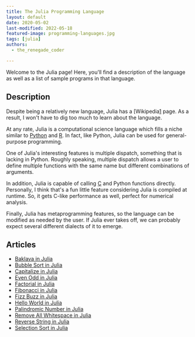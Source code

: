 ```yaml
---
title: The Julia Programming Language
layout: default
date: 2020-05-02
last-modified: 2022-05-18
featured-image: programming-languages.jpg
tags: [julia]
authors:
  - the_renegade_coder

---
```


Welcome to the Julia page! Here, you'll find a description of the language as well as a list of sample programs in that language.

## Description

Despite being a relatively new language, Julia has a [Wikipedia[1] page. 
As a result, I won't have to dig too much to learn about the language.

At any rate, Julia is a computational science language which fills a 
niche similar to [Python][2] and [R][3]. In fact, like Python, Julia can be 
used for general-purpose programming.

One of Julia's interesting features is multiple dispatch, something that 
is lacking in Python. Roughly speaking, multiple dispatch allows a user 
to define multiple functions with the same name but different combinations 
of arguments.

In addition, Julia is capable of calling [C][4] and Python functions directly. 
Personally, I think that's a fun little feature considering Julia is 
compiled at runtime. So, it gets C-like performance as well, perfect for 
numerical analysis.

Finally, Julia has metaprogramming features, so the language can be 
modified as needed by the user. If Julia ever takes off, we can probably 
expect several different dialects of it to emerge.

[1]: https://en.wikipedia.org/wiki/Julia_(programming_language)
[2]: https://en.wikipedia.org/wiki/Python_(programming_language)
[3]: https://en.wikipedia.org/wiki/R_(programming_language)
[4]: https://en.wikipedia.org/wiki/C_(programming_language)


## Articles

- [Baklava in Julia](https://sampleprograms.io/projects/baklava/julia)
- [Bubble Sort in Julia](https://sampleprograms.io/projects/bubble-sort/julia)
- [Capitalize in Julia](https://sampleprograms.io/projects/capitalize/julia)
- [Even Odd in Julia](https://sampleprograms.io/projects/even-odd/julia)
- [Factorial in Julia](https://sampleprograms.io/projects/factorial/julia)
- [Fibonacci in Julia](https://sampleprograms.io/projects/fibonacci/julia)
- [Fizz Buzz in Julia](https://sampleprograms.io/projects/fizz-buzz/julia)
- [Hello World in Julia](https://sampleprograms.io/projects/hello-world/julia)
- [Palindromic Number in Julia](https://sampleprograms.io/projects/palindromic-number/julia)
- [Remove All Whitespace in Julia](https://sampleprograms.io/projects/remove-all-whitespace/julia)
- [Reverse String in Julia](https://sampleprograms.io/projects/reverse-string/julia)
- [Selection Sort in Julia](https://sampleprograms.io/projects/selection-sort/julia)